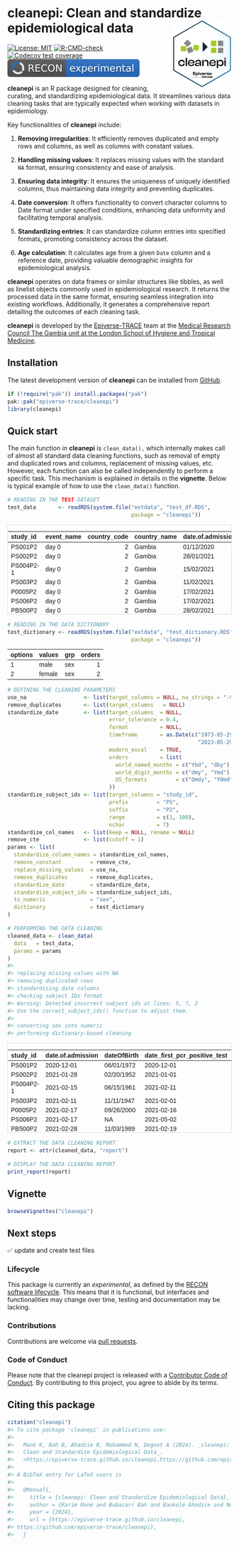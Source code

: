 
<!-- The code to render this README is stored in .github/workflows/render-readme.yaml -->
<!-- Variables marked with double curly braces will be transformed beforehand: -->
<!-- `packagename` is extracted from the DESCRIPTION file -->
<!-- `gh_repo` is extracted via a special environment variable in GitHub Actions -->
<!-- README.md is generated from README.Rmd. Please edit that file -->

# cleanepi: Clean and standardize epidemiological data <img src="man/figures/logo.svg" align="right" width="130"/>

<!-- badges: start -->

[![License:
MIT](https://img.shields.io/badge/License-MIT-yellow.svg)](https://opensource.org/licenses/MIT)
[![R-CMD-check](https://github.com/epiverse-trace/cleanepi/actions/workflows/R-CMD-check.yaml/badge.svg)](https://github.com/epiverse-trace/cleanepi/actions/workflows/R-CMD-check.yaml)
[![Codecov test
coverage](https://codecov.io/gh/epiverse-trace/cleanepi/branch/main/graph/badge.svg)](https://app.codecov.io/gh/epiverse-trace/cleanepi?branch=main)
[![lifecycle-experimental](https://raw.githubusercontent.com/reconverse/reconverse.github.io/master/images/badge-experimental.svg)](https://www.reconverse.org/lifecycle.html#experimental)

<!-- badges: end -->

**cleanepi** is an R package designed for cleaning, curating, and
standardizing epidemiological data. It streamlines various data cleaning
tasks that are typically expected when working with datasets in
epidemiology.

Key functionalities of **cleanepi** include:

1.  **Removing irregularities**: It efficiently removes duplicated and
    empty rows and columns, as well as columns with constant values.

2.  **Handling missing values**: It replaces missing values with the
    standard `NA` format, ensuring consistency and ease of analysis.

3.  **Ensuring data integrity**: It ensures the uniqueness of uniquely
    identified columns, thus maintaining data integrity and preventing
    duplicates.

4.  **Date conversion**: It offers functionality to convert character
    columns to Date format under specified conditions, enhancing data
    uniformity and facilitating temporal analysis.

5.  **Standardizing entries**: It can standardize column entries into
    specified formats, promoting consistency across the dataset.

6.  **Age calculation**: It calculates age from a given `Date` column
    and a reference date, providing valuable demographic insights for
    epidemiological analysis.

**cleanepi** operates on data frames or similar structures like tibbles,
as well as linelist objects commonly used in epidemiological research.
It returns the processed data in the same format, ensuring seamless
integration into existing workflows. Additionally, it generates a
comprehensive report detailing the outcomes of each cleaning task.

**cleanepi** is developed by the
[Epiverse-TRACE](https://data.org/initiatives/epiverse/) team at the
[Medical Research Council The Gambia unit at the London School of
Hygiene and Tropical
Medicine](https://www.lshtm.ac.uk/research/units/mrc-gambia).

## Installation

The latest development version of **cleanepi** can be installed from
[GitHub](https://epiverse-trace.github.io/cleanepi).

``` r
if (!require("pak")) install.packages("pak")
pak::pak("epiverse-trace/cleanepi")
library(cleanepi)
```

## Quick start

The main function in **cleanepi** is `clean_data(),` which internally
makes call of almost all standard data cleaning functions, such as
removal of empty and duplicated rows and columns, replacement of missing
values, etc. However, each function can also be called independently to
perform a specific task. This mechanism is explained in details in the
**vignette**. Below is typical example of how to use the `clean_data()`
function.

``` r
# READING IN THE TEST DATASET
test_data       <- readRDS(system.file("extdata", "test_df.RDS",
                                       package = "cleanepi"))
```

<div style="border: 1px solid #ddd; padding: 0px; overflow-y: scroll; height:200px; overflow-x: scroll; width:100%; ">

<table class=" lightable-paper lightable-striped" style="font-size: 14px; font-family: &quot;Arial Narrow&quot;, arial, helvetica, sans-serif; margin-left: auto; margin-right: auto;">
<thead>
<tr>
<th style="text-align:left;position: sticky; top:0; background-color: #FFFFFF;">
study_id
</th>
<th style="text-align:left;position: sticky; top:0; background-color: #FFFFFF;">
event_name
</th>
<th style="text-align:right;position: sticky; top:0; background-color: #FFFFFF;">
country_code
</th>
<th style="text-align:left;position: sticky; top:0; background-color: #FFFFFF;">
country_name
</th>
<th style="text-align:left;position: sticky; top:0; background-color: #FFFFFF;">
date.of.admission
</th>
<th style="text-align:left;position: sticky; top:0; background-color: #FFFFFF;">
dateOfBirth
</th>
<th style="text-align:left;position: sticky; top:0; background-color: #FFFFFF;">
date_first_pcr_positive_test
</th>
<th style="text-align:right;position: sticky; top:0; background-color: #FFFFFF;">
sex
</th>
</tr>
</thead>
<tbody>
<tr>
<td style="text-align:left;">
PS001P2
</td>
<td style="text-align:left;">
day 0
</td>
<td style="text-align:right;">
2
</td>
<td style="text-align:left;">
Gambia
</td>
<td style="text-align:left;">
01/12/2020
</td>
<td style="text-align:left;">
06/01/1972
</td>
<td style="text-align:left;">
Dec 01, 2020
</td>
<td style="text-align:right;">
1
</td>
</tr>
<tr>
<td style="text-align:left;">
PS002P2
</td>
<td style="text-align:left;">
day 0
</td>
<td style="text-align:right;">
2
</td>
<td style="text-align:left;">
Gambia
</td>
<td style="text-align:left;">
28/01/2021
</td>
<td style="text-align:left;">
02/20/1952
</td>
<td style="text-align:left;">
Jan 01, 2021
</td>
<td style="text-align:right;">
1
</td>
</tr>
<tr>
<td style="text-align:left;">
PS004P2-1
</td>
<td style="text-align:left;">
day 0
</td>
<td style="text-align:right;">
2
</td>
<td style="text-align:left;">
Gambia
</td>
<td style="text-align:left;">
15/02/2021
</td>
<td style="text-align:left;">
06/15/1961
</td>
<td style="text-align:left;">
Feb 11, 2021
</td>
<td style="text-align:right;">
-99
</td>
</tr>
<tr>
<td style="text-align:left;">
PS003P2
</td>
<td style="text-align:left;">
day 0
</td>
<td style="text-align:right;">
2
</td>
<td style="text-align:left;">
Gambia
</td>
<td style="text-align:left;">
11/02/2021
</td>
<td style="text-align:left;">
11/11/1947
</td>
<td style="text-align:left;">
Feb 01, 2021
</td>
<td style="text-align:right;">
1
</td>
</tr>
<tr>
<td style="text-align:left;">
P0005P2
</td>
<td style="text-align:left;">
day 0
</td>
<td style="text-align:right;">
2
</td>
<td style="text-align:left;">
Gambia
</td>
<td style="text-align:left;">
17/02/2021
</td>
<td style="text-align:left;">
09/26/2000
</td>
<td style="text-align:left;">
Feb 16, 2021
</td>
<td style="text-align:right;">
2
</td>
</tr>
<tr>
<td style="text-align:left;">
PS006P2
</td>
<td style="text-align:left;">
day 0
</td>
<td style="text-align:right;">
2
</td>
<td style="text-align:left;">
Gambia
</td>
<td style="text-align:left;">
17/02/2021
</td>
<td style="text-align:left;">
-99
</td>
<td style="text-align:left;">
May 02, 2021
</td>
<td style="text-align:right;">
2
</td>
</tr>
<tr>
<td style="text-align:left;">
PB500P2
</td>
<td style="text-align:left;">
day 0
</td>
<td style="text-align:right;">
2
</td>
<td style="text-align:left;">
Gambia
</td>
<td style="text-align:left;">
28/02/2021
</td>
<td style="text-align:left;">
11/03/1989
</td>
<td style="text-align:left;">
Feb 19, 2021
</td>
<td style="text-align:right;">
1
</td>
</tr>
<tr>
<td style="text-align:left;">
PS008P2
</td>
<td style="text-align:left;">
day 0
</td>
<td style="text-align:right;">
2
</td>
<td style="text-align:left;">
Gambia
</td>
<td style="text-align:left;">
22/02/2021
</td>
<td style="text-align:left;">
10/05/1976
</td>
<td style="text-align:left;">
Sep 20, 2021
</td>
<td style="text-align:right;">
2
</td>
</tr>
<tr>
<td style="text-align:left;">
PS010P2
</td>
<td style="text-align:left;">
day 0
</td>
<td style="text-align:right;">
2
</td>
<td style="text-align:left;">
Gambia
</td>
<td style="text-align:left;">
02/03/2021
</td>
<td style="text-align:left;">
09/23/1991
</td>
<td style="text-align:left;">
Feb 26, 2021
</td>
<td style="text-align:right;">
1
</td>
</tr>
<tr>
<td style="text-align:left;">
PS011P2
</td>
<td style="text-align:left;">
day 0
</td>
<td style="text-align:right;">
2
</td>
<td style="text-align:left;">
Gambia
</td>
<td style="text-align:left;">
05/03/2021
</td>
<td style="text-align:left;">
02/08/1991
</td>
<td style="text-align:left;">
Mar 03, 2021
</td>
<td style="text-align:right;">
2
</td>
</tr>
</tbody>
</table>

</div>

``` r
# READING IN THE DATA DICTIONARY
test_dictionary <- readRDS(system.file("extdata", "test_dictionary.RDS",
                                       package = "cleanepi"))
```

<table class=" lightable-paper lightable-striped" style="font-size: 14px; font-family: &quot;Arial Narrow&quot;, arial, helvetica, sans-serif; margin-left: auto; margin-right: auto;">
<thead>
<tr>
<th style="text-align:left;">
options
</th>
<th style="text-align:left;">
values
</th>
<th style="text-align:left;">
grp
</th>
<th style="text-align:right;">
orders
</th>
</tr>
</thead>
<tbody>
<tr>
<td style="text-align:left;">
1
</td>
<td style="text-align:left;">
male
</td>
<td style="text-align:left;">
sex
</td>
<td style="text-align:right;">
1
</td>
</tr>
<tr>
<td style="text-align:left;">
2
</td>
<td style="text-align:left;">
female
</td>
<td style="text-align:left;">
sex
</td>
<td style="text-align:right;">
2
</td>
</tr>
</tbody>
</table>

``` r
# DEFINING THE CLEANING PARAMETERS
use_na                  <- list(target_columns = NULL, na_strings = "-99")
remove_duplicates       <- list(target_columns   = NULL)
standardize_date        <- list(target_columns  = NULL,
                                error_tolerance = 0.4,
                                format          = NULL,
                                timeframe       = as.Date(c("1973-05-29",
                                                            "2023-05-29")),
                                modern_excel    = TRUE,
                                orders          = list(
                                  world_named_months = c("Ybd", "dby"),
                                  world_digit_months = c("dmy", "Ymd"),
                                  US_formats         = c("Omdy", "YOmd")
                                ))
standardize_subject_ids <- list(target_columns = "study_id",
                                prefix         = "PS",
                                suffix         = "P2",
                                range          = c(1, 100),
                                nchar          = 7)
standardize_col_names   <- list(keep = NULL, rename = NULL)
remove_cte              <- list(cutoff = 1)
params <- list(
  standardize_column_names = standardize_col_names,
  remove_constant         = remove_cte,
  replace_missing_values  = use_na, 
  remove_duplicates       = remove_duplicates,
  standardize_date        = standardize_date,
  standardize_subject_ids = standardize_subject_ids,
  to_numeric              = "sex",
  dictionary              = test_dictionary
)
```

``` r
# PERFORMING THE DATA CLEANING
cleaned_data <- clean_data(
  data   = test_data,
  params = params
)
#> 
#> replacing missing values with NA
#> removing duplicated rows
#> standardising date columns
#> checking subject IDs format
#> Warning: Detected incorrect subject ids at lines: 5, 7, 3
#> Use the correct_subject_ids() function to adjust them.
#> 
#> converting sex into numeric
#> performing dictionary-based cleaning
```

<div style="border: 1px solid #ddd; padding: 0px; overflow-y: scroll; height:200px; overflow-x: scroll; width:100%; ">

<table class=" lightable-paper lightable-striped" style="font-size: 14px; font-family: &quot;Arial Narrow&quot;, arial, helvetica, sans-serif; margin-left: auto; margin-right: auto;">
<thead>
<tr>
<th style="text-align:left;position: sticky; top:0; background-color: #FFFFFF;">
study_id
</th>
<th style="text-align:left;position: sticky; top:0; background-color: #FFFFFF;">
date.of.admission
</th>
<th style="text-align:left;position: sticky; top:0; background-color: #FFFFFF;">
dateOfBirth
</th>
<th style="text-align:left;position: sticky; top:0; background-color: #FFFFFF;">
date_first_pcr_positive_test
</th>
<th style="text-align:left;position: sticky; top:0; background-color: #FFFFFF;">
sex
</th>
</tr>
</thead>
<tbody>
<tr>
<td style="text-align:left;">
PS001P2
</td>
<td style="text-align:left;">
2020-12-01
</td>
<td style="text-align:left;">
06/01/1972
</td>
<td style="text-align:left;">
2020-12-01
</td>
<td style="text-align:left;">
male
</td>
</tr>
<tr>
<td style="text-align:left;">
PS002P2
</td>
<td style="text-align:left;">
2021-01-28
</td>
<td style="text-align:left;">
02/20/1952
</td>
<td style="text-align:left;">
2021-01-01
</td>
<td style="text-align:left;">
male
</td>
</tr>
<tr>
<td style="text-align:left;">
PS004P2-1
</td>
<td style="text-align:left;">
2021-02-15
</td>
<td style="text-align:left;">
06/15/1961
</td>
<td style="text-align:left;">
2021-02-11
</td>
<td style="text-align:left;">
NA
</td>
</tr>
<tr>
<td style="text-align:left;">
PS003P2
</td>
<td style="text-align:left;">
2021-02-11
</td>
<td style="text-align:left;">
11/11/1947
</td>
<td style="text-align:left;">
2021-02-01
</td>
<td style="text-align:left;">
male
</td>
</tr>
<tr>
<td style="text-align:left;">
P0005P2
</td>
<td style="text-align:left;">
2021-02-17
</td>
<td style="text-align:left;">
09/26/2000
</td>
<td style="text-align:left;">
2021-02-16
</td>
<td style="text-align:left;">
female
</td>
</tr>
<tr>
<td style="text-align:left;">
PS006P2
</td>
<td style="text-align:left;">
2021-02-17
</td>
<td style="text-align:left;">
NA
</td>
<td style="text-align:left;">
2021-05-02
</td>
<td style="text-align:left;">
female
</td>
</tr>
<tr>
<td style="text-align:left;">
PB500P2
</td>
<td style="text-align:left;">
2021-02-28
</td>
<td style="text-align:left;">
11/03/1989
</td>
<td style="text-align:left;">
2021-02-19
</td>
<td style="text-align:left;">
male
</td>
</tr>
<tr>
<td style="text-align:left;">
PS008P2
</td>
<td style="text-align:left;">
2021-02-22
</td>
<td style="text-align:left;">
10/05/1976
</td>
<td style="text-align:left;">
2021-09-20
</td>
<td style="text-align:left;">
female
</td>
</tr>
<tr>
<td style="text-align:left;">
PS010P2
</td>
<td style="text-align:left;">
2021-03-02
</td>
<td style="text-align:left;">
09/23/1991
</td>
<td style="text-align:left;">
2021-02-26
</td>
<td style="text-align:left;">
male
</td>
</tr>
<tr>
<td style="text-align:left;">
PS011P2
</td>
<td style="text-align:left;">
2021-03-05
</td>
<td style="text-align:left;">
02/08/1991
</td>
<td style="text-align:left;">
2021-03-03
</td>
<td style="text-align:left;">
female
</td>
</tr>
</tbody>
</table>

</div>

``` r
# EXTRACT THE DATA CLEANING REPORT
report <- attr(cleaned_data, "report")
```

``` r
# DISPLAY THE DATA CLEANING REPORT
print_report(report)
```

## Vignette

``` r
browseVignettes("cleanepi")
```

## Next steps

:white_check_mark: update and create test files

### Lifecycle

This package is currently an *experimental*, as defined by the [RECON
software lifecycle](https://www.reconverse.org/lifecycle.html). This
means that it is functional, but interfaces and functionalities may
change over time, testing and documentation may be lacking.

### Contributions

Contributions are welcome via [pull
requests](https://github.com/%7B%7B%20gh_repo%20%7D%7D/pulls).

### Code of Conduct

Please note that the cleanepi project is released with a [Contributor
Code of
Conduct](https://github.com/epiverse-trace/.github/blob/main/CODE_OF_CONDUCT.md).
By contributing to this project, you agree to abide by its terms.

## Citing this package

``` r
citation("cleanepi")
#> To cite package 'cleanepi' in publications use:
#> 
#>   Mané K, Bah B, Ahadzie B, Mohammed N, Degoot A (2024). _cleanepi:
#>   Clean and Standardize Epidemiological Data_.
#>   <https://epiverse-trace.github.io/cleanepi,https://github.com/epiverse-trace/cleanepi>.
#> 
#> A BibTeX entry for LaTeX users is
#> 
#>   @Manual{,
#>     title = {cleanepi: Clean and Standardize Epidemiological Data},
#>     author = {Karim Mané and Bubacarr Bah and Bankolé Ahadzie and Nuredin Mohammed and Abdoelnaser Degoot},
#>     year = {2024},
#>     url = {https://epiverse-trace.github.io/cleanepi,
#> https://github.com/epiverse-trace/cleanepi},
#>   }
```
